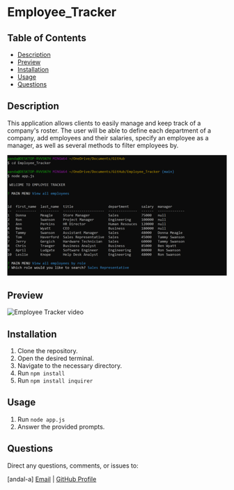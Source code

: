 # Employee_Tracker

## Table of Contents
* [Description](#Description)
* [Preview](#Preview)
* [Installation](#Installation)
* [Usage](#Usage)
* [Questions](#Questions)

## Description
This application allows clients to easily manage and keep track of a company's roster. The user will be able to define each department of a company, add employees and their salaries, specify an employee as a manager, as well as several methods to filter employees by.

![Employee Tracker Preview](assets/preview.png)

## Preview

![Employee Tracker video](assets/preview.gif)

## Installation
1. Clone the repository. 
2. Open the desired terminal. 
3. Navigate to the necessary directory. 
4. Run ``` npm install ```
5. Run ``` npm install inquirer ```

## Usage
1. Run ``` node app.js ```
2. Answer the provided prompts. 

## Questions
Direct any questions, comments, or issues to:

[andal-a] [Email](mailto:aandal77@gmail.com) | [GitHub Profile](https://www.github.com/andal-a)

